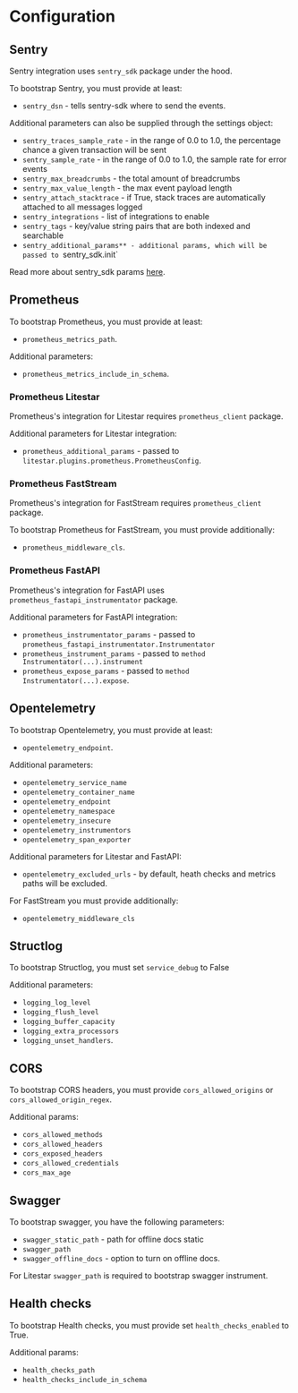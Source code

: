 # Configuration

## Sentry

Sentry integration uses `sentry_sdk` package under the hood.

To bootstrap Sentry, you must provide at least:

- `sentry_dsn` - tells sentry-sdk where to send the events.

Additional parameters can also be supplied through the settings object:

- `sentry_traces_sample_rate` - in the range of 0.0 to 1.0, the percentage chance a given transaction will be sent 
- `sentry_sample_rate` - in the range of 0.0 to 1.0, the sample rate for error events
- `sentry_max_breadcrumbs` - the total amount of breadcrumbs
- `sentry_max_value_length` - the max event payload length
- `sentry_attach_stacktrace` - if True, stack traces are automatically attached to all messages logged
- `sentry_integrations` - list of integrations to enable
- `sentry_tags` - key/value string pairs that are both indexed and searchable
- `sentry_additional_params** - additional params, which will be passed to `sentry_sdk.init`

Read more about sentry_sdk params [here](https://docs.sentry.io/platforms/python/configuration/options/).


## Prometheus

To bootstrap Prometheus, you must provide at least:

- `prometheus_metrics_path`.

Additional parameters:

- `prometheus_metrics_include_in_schema`.

### Prometheus Litestar

Prometheus's integration for Litestar requires `prometheus_client` package.

Additional parameters for Litestar integration:

- `prometheus_additional_params` - passed to `litestar.plugins.prometheus.PrometheusConfig`.

### Prometheus FastStream

Prometheus's integration for FastStream requires `prometheus_client` package.

To bootstrap Prometheus for FastStream, you must provide additionally:

- `prometheus_middleware_cls`.

### Prometheus FastAPI

Prometheus's integration for FastAPI uses `prometheus_fastapi_instrumentator` package.

Additional parameters for FastAPI integration:

- `prometheus_instrumentator_params` - passed to `prometheus_fastapi_instrumentator.Instrumentator`
- `prometheus_instrument_params` - passed to `method Instrumentator(...).instrument`
- `prometheus_expose_params` - passed to `method Instrumentator(...).expose`.


## Opentelemetry

To bootstrap Opentelemetry, you must provide at least:

- `opentelemetry_endpoint`.

Additional parameters:

- `opentelemetry_service_name`
- `opentelemetry_container_name`
- `opentelemetry_endpoint`
- `opentelemetry_namespace`
- `opentelemetry_insecure`
- `opentelemetry_instrumentors`
- `opentelemetry_span_exporter`

Additional parameters for Litestar and FastAPI:

- `opentelemetry_excluded_urls` - by default, heath checks and metrics paths will be excluded.

For FastStream you must provide additionally:

- `opentelemetry_middleware_cls`


## Structlog

To bootstrap Structlog, you must set `service_debug` to False

Additional parameters:

- `logging_log_level`
- `logging_flush_level`
- `logging_buffer_capacity`
- `logging_extra_processors`
- `logging_unset_handlers`.

## CORS

To bootstrap CORS headers, you must provide `cors_allowed_origins` or `cors_allowed_origin_regex`.

Additional params:

- `cors_allowed_methods`
- `cors_allowed_headers`
- `cors_exposed_headers`
- `cors_allowed_credentials`
- `cors_max_age`

## Swagger

To bootstrap swagger, you have the following parameters:

- `swagger_static_path` - path for offline docs static
- `swagger_path`
- `swagger_offline_docs` - option to turn on offline docs.

For Litestar `swagger_path` is required to bootstrap swagger instrument.

## Health checks

To bootstrap Health checks, you must provide set `health_checks_enabled` to True.

Additional params:

- `health_checks_path`
- `health_checks_include_in_schema`
